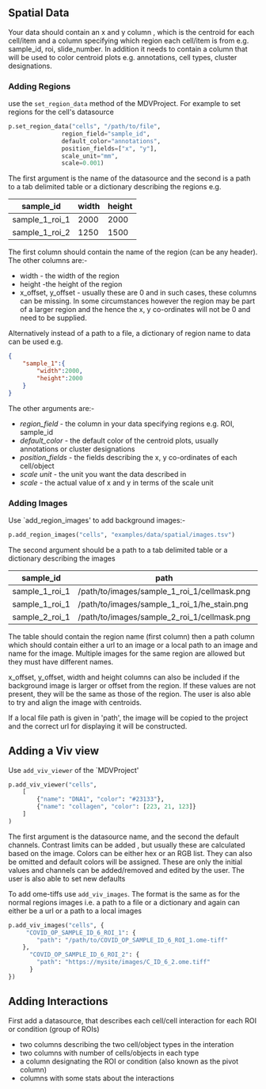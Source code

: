 
## Spatial Data
Your data should contain an x and y column , which is the centroid for each cell/item and a column specifying which region each cell/item is from e.g. sample_id, roi, slide_number. In addition it needs to contain a column that will be used to color centroid plots e.g. annotations, cell types, cluster designations.

### Adding Regions
use the `set_region_data` method of the MDVProject. For example to set regions for the cell's datasource
 ```python
p.set_region_data("cells", "/path/to/file",
                region_field="sample_id",
                default_color="annotations",
                position_fields=["x", "y"],
                scale_unit="mm",
                scale=0.001)
```
The first argument is the name of the datasource and the second is a path to a tab delimited table or a dictionary describing the regions e.g.

|sample_id|width|height|
|---------|-----|------|
|sample_1_roi_1|2000|2000|
|sample_1_roi_2|1250|1500|

The first column should contain the name of the region (can be any header). The other columns are:-
* width - the width of the region 
* height -the height of the region
* x_offset, y_offset - usually these are 0 and in such cases, these columns can be missing. In some circumstances however the region may be part of a larger region and the hence the x, y co-ordinates will not be 0 and need to be supplied.

Alternatively instead of a path to a file, a dictionary of region name to data can be used e.g.
```json
{
    "sample_1":{
        "width":2000,
        "height":2000
    }
}
```
The other arguments are:-

* *region_field* - the column in your data specifying regions e.g. ROI, sample_id
* *default_color* - the default color of the  centroid plots, usually annotations or cluster designations
* *position_fields* - the fields describing the x, y co-ordinates of each cell/object
* *scale unit* - the unit you want the data described in
* *scale* - the actual value of x and y in terms of the scale unit


### Adding Images

Use `add_region_images' to add background images:-
```python
p.add_region_images("cells", "examples/data/spatial/images.tsv")
```
The second argument should be a path to a tab delimited table or a dictionary describing the images

|sample_id|path|name|
|---------|-----|------|
|sample_1_roi_1|/path/to/images/sample_1_roi_1/cellmask.png|cellmask|
|sample_1_roi_1|/path/to/images/sample_1_roi_1/he_stain.png|HE|
|sample_2_roi_1|/path/to/images/sample_2_roi_1/cellmask.png|cellmask|

The table should contain the region name (first column) then a path column which should contain either a url to an image or a local path to an image and name for the image. Multiple images for the same region are allowed but they must have different names.

x_offset, y_offset, width and height columns can also be included if the background image is larger or offset from the region. If these values are not present, they will be the same as those of the region. The user is also able to try and align the image with centroids.

If a local file path is given in 'path', the image will be copied to the project and the correct url for displaying it will be constructed.

## Adding a Viv view

Use `add_viv_viewer` of the `MDVProject'

```python
p.add_viv_viewer("cells",
    [
        {"name": "DNA1", "color": "#23133"},
        {"name": "collagen", "color": [223, 21, 123]}
    ]
)
```

The first argument is the datasource name, and the second the default channels. Contrast limits can be added , but usually these are calculated based on the image. Colors can be either hex or an RGB list. They can also be omitted and default colors will be assigned. These are only the initial values and channels can be added/removed and edited by the user. The user is also able to set new defaults


To add ome-tiffs use `add_viv_images`. The format is the same as for the normal regions images i.e. a path to a file or a dictionary and again can either be a url or a path to a local images

```python
p.add_viv_images("cells", {
     "COVID_OP_SAMPLE_ID_6_ROI_1": {
        "path": "/path/to/COVID_OP_SAMPLE_ID_6_ROI_1.ome-tiff"
    },
      "COVID_OP_SAMPLE_ID_6_ROI_2": {
        "path": "https://mysite/images/C_ID_6_2.ome.tiff"
      }
})
```


## Adding Interactions

First add a datasource, that describes each cell/cell interaction for each ROI or condition (group of ROIs)
 * two columns describing the two cell/object types in the interation
 * two columns with number of cells/objects in each type
 * a column designating the ROI or condition (also known as the pivot column)
 * columns with some stats about the interactions



